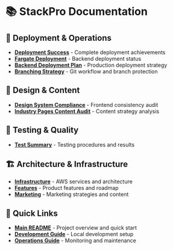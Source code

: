 # 📚 StackPro Documentation

## 🚀 **Deployment & Operations**
- **[Deployment Success](DEPLOYMENT_SUCCESS_FINAL.md)** - Complete deployment achievements
- **[Fargate Deployment](FARGATE_DEPLOYMENT_SUCCESS.md)** - Backend deployment status
- **[Backend Deployment Plan](BACKEND_DEPLOYMENT_PLAN.md)** - Production deployment strategy
- **[Branching Strategy](BRANCHING_STRATEGY.md)** - Git workflow and branch protection

## 🎨 **Design & Content**
- **[Design System Compliance](DESIGN_SYSTEM_COMPLIANCE_REPORT.md)** - Frontend consistency audit
- **[Industry Pages Content Audit](INDUSTRY_PAGES_CONTENT_AUDIT.md)** - Content strategy analysis

## 🧪 **Testing & Quality**
- **[Test Summary](TEST_SUMMARY.md)** - Testing procedures and results

## 🏗️ **Architecture & Infrastructure**
- **[Infrastructure](infrastructure/)** - AWS services and architecture
- **[Features](features/)** - Product features and roadmap
- **[Marketing](marketing/)** - Marketing strategies and content

## 📖 **Quick Links**
- **[Main README](../README.md)** - Project overview and quick start
- **[Development Guide](../DEVELOPMENT_GUIDE.md)** - Local development setup
- **[Operations Guide](../OPERATIONS_GUIDE.md)** - Monitoring and maintenance
